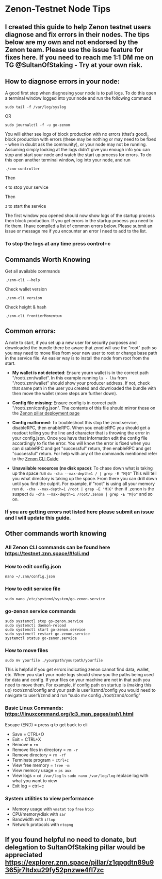 # Zenon-Testnet Node Tips

## I created this guide to help Zenon testnet users diagnose and fix errors in their nodes. The tips below are my own and not endorsed by the Zenon team. Please use the issue feature for fixes here. If you need to reach me 1:1 DM me on TG @SultanOfStaking - Try at your own risk.

## How to diagnose errors in your node:

A good first step when diagnosing your node is to pull logs. To do this open a terminal window logged into your node and run the following command 

`sudo tail -f /var/log/syslog`

OR

`sudo journalctl -f -u go-zenon`

You will either see logs of block production with no errors (that's good), block production with errors (these may be nothing or may need to be fixed - when in doubt ask the community), or your node may not be running. Assuming simply looking at the logs didn't give you enough info you can stop and start your node and watch the start up process for errors. To do this open another terminal window, log into your node, and run

`./znn-controller`

Then 

`4` to stop your service

Then

`3` to start the service 

The first window you opened should now show logs of the startup process then block production. If you get errors in the startup process you need to fix them. I have compiled a list of common errors below. Please submit an issue or message me if you encounter an error I need to add to the list.

### To stop the logs at any time press control+c

## Commands Worth Knowing

Get all available commands

`./znn-cli --help`

Check wallet version

`./znn-cli version`

Check height & hash

`./znn-cli frontierMomentum`

## Common errors:
A note to start, if you set up a new user for security purposes and downloaded the bundle there be aware that znnd will use the "root" path so you may need to move files from your new user to root or change base path in the service file. An easier way is to install the node from root from the start.

- **My wallet is not detected**: Ensure yourn wallet is in the correct path "/root/.znn/wallet". In this example running `ls - lha` from "/root/.znn/wallet" should show your producer address. If not, check that same path in the user you created and downloaded the bundle with then move the wallet (move steps are further down). 

- **Config file missing:** Ensure config is in correct path "/root/.znn/config.json". The contents of this file should mirror those on the [Zenon pillar deployment page](https://testnet.znn.space/#!deploy.md)

- **Config malformed**: To troubleshoot this stop the znnd.service, disableRPC, then enableRPC. When you enableRPC you should get a readout telling you the line and character that is throwing the error in your config.json. Once you have that information edit the config file accordingly to fix the error. You will know the error is fixed when you can disableRPC and get "successful" return, then enableRPC and get "successful" return. For help with any of the commands mentioned refer to the [Zenon CLI Guide](https://testnet.znn.space/#!cli.md)

- **Unavailable resources (no disk space)**: To chase down what is taking up the space run `du -cha --max-depth=1 / | grep -E "M|G"` This will tell you what directory is taking up the space. From there you can drill down until you find the culprit. For example, if "root" is using all your memory run `du -cha --max-depth=1 /root | grep -E "M|G"` then if .zenon is the suspect `du -cha --max-depth=1 /root/.zenon | grep -E "M|G"` and so on. 

### If you are getting errors not listed here please submit an issue and I will update this guide.

## Other commands worth knowing

### All Zenon CLI commands can be found here https://testnet.znn.space/#!cli.md

### How to edit config.json

`nano ~/.znn/config.json`

### How to edit service file

`sudo nano /etc/systemd/system/go-zenon.service`

### go-zenon service commands

```
sudo systemctl stop go-zenon.service
sudo systemctl daemon-reload
sudo systemctl start go-zenon.service
sudo systemctl restart go-zenon.service
systemctl status go-zenon.service
```

### How to move files

`sudo mv yourfile ./yourpath/yourpath/yourfile` 

This is helpful if you get errors indicating zenon cannot find data, wallet, etc. When you start your node logs should show you the paths being used for data and config. If your files on your machine are not in that path you need to move them. For example, if config path on startup is (making this up) root/znnd/config and your path is user1/znnd/config you would need to navigate to user1/znnd and run “sudo mv config ./root/znnd/config"

### Basic Linux Commands: https://linuxcommand.org/lc3_man_pages/ssh1.html 
Escape (END) = press q to get back to cli
- Save = CTRL+O
- Exit = CTRL+X
- Remove = `rm`
- Remove files in directory = `rm -r`
- Remove directory = `rm -rf`
- Terminate program = `ctrl+c`
- View free memory = `free -m`
- View memory usage = `ps aux`
- View logs = 
`cd /var/log`
`ls`
`sudo nano /var/log/log` replace log with what you want to view
- Exit log = ctrl+c

### System utilities to view performance
- Memory usage with `vmstat` `top` `free` `htop`
- CPU/memory/disk with `sar`
- Bandwidth with `iftop`
- Network protocols with `ntopng`

## If you found helpful no need to donate, but delegation to SultanOfStaking pillar would be appreciated https://explorer.znn.space/pillar/z1qpgdtn89u9365jr7ltdxu29fy52pnzwe4fl7zc
